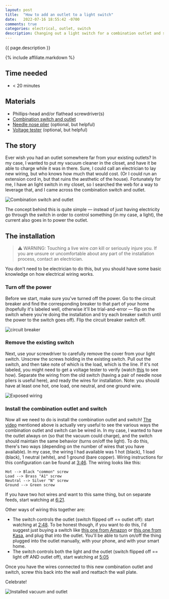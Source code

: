 ```yaml
---
layout: post
title:  "How to add an outlet to a light switch"
date:   2022-07-16 18:55:42 -0700
comments: true
categories: electrical, outlet, switch
description: Changing out a light switch for a combination outlet and switch
---
```


<script type="application/ld+json">
  {
    "@context": "https://schema.org",
    "@type": "HowTo",
    "name": "{{ page.title }}",
    "image": {
      "@type": "ImageObject",
      "url": "{{site.assets_dir}}/2022-07-16/combination_switch_outlet.png"
    },
    "estimatedCost": {
      "@type": "MonetaryAmount",
      "currency": "USD",
      "value": "15"
    },
    "supply": [
      {
        "@type": "HowToSupply",
        "name": "combination switch and outlet"
      }
    ],
    "tool": [
      {
        "@type": "HowToTool",
        "name": "screwdriver"
      }, {
        "@type": "HowToTool",
        "name": "needle nose plier"
      },{
        "@type": "HowToTool",
        "name": "voltage tester"
      }
    ],
    "step": [
      {
        "@type": "HowToStep",
        "name": "Turn off the power",
        "url": "/#turn-off-the-power",
        "itemListElement": [{
          "@type": "HowToDirection",
          "text": "Turn off the power to the area."
        }],
        "image": {
          "@type": "ImageObject",
          "url": "{{site.assets_dir}}/2022-07-16/breaker.jpg"
        }
      }, {
        "@type": "HowToStep",
        "name": "Remove the existing switch",
        "url": "/#remove-the-existing-switch",
        "itemListElement": [{
          "@type": "HowToTip",
          "text": "A needle nose plier might be useful for this step."
        }, {
          "@type": "HowToDirection",
          "text": "Carefully remove the existing switch."
        }, {
          "@type": "HowToDirection",
          "text": "Locate the hot, load, neutral, and ground wires."
        }],
        "image": {
          "@type": "ImageObject",
          "url": "{{site.assets_dir}}/2022-07-16/exposed-wiring.jpg"
        }
      }, {
        "@type": "HowToStep",
        "name": "Install the combination outlet and switch",
        "url": "/#install-the-combination-outlet-and-switch",
        "itemListElement": [{
          "@type": "HowToDirection",
          "text": "Depending on your preferred set up, wire in the new combination switch and outlet."
        }, {
          "@type": "HowToDirection",
          "text": "Secure the new outlet into the wall."
        }],
        "image": {
          "@type": "ImageObject",
          "url": "{{site.assets_dir}}/2022-07-16/completed.png"
        }
      }],
    "totalTime": "PT20M"
    }
  </script>

{{ page.description }}
<!--more-->

{% include affiliate.markdown %}

## Time needed
+ \< 20 minutes

## Materials
+ Phillips-head and/or flathead screwdriver(s)
+ [Combination switch and outlet](https://amzn.to/3PiQ5Ty)
+ [Needle nose plier](https://amzn.to/3cah9FU) (optional, but helpful)
+ [Voltage tester](https://amzn.to/3IKr80R) (optional, but helpful)

## The story
Ever wish you had an outlet somewhere far from your existing outlets? In my case, I wanted to put my vacuum cleaner in the closet, and have it be able to charge while it was in there. Sure, I could call an electrician to lay new wiring, but who knows how much that would cost. (Or I could run an extension cord in, but that ruins the aesthetic of the house). Fortunately for me, I have an light switch in my closet, so I searched the web for a way to leverage that, and I came across the combination switch and outlet.

![Combination switch and outlet]({{site.assets_dir}}/2022-07-16/combination_switch_outlet.png)

The concept behind this is quite simple — instead of just having electricity go through the switch in order to control something (in my case, a light), the current also goes in to power the outlet.

## The installation

> ⚠️ WARNING: Touching a live wire _can_ kill or seriously injure you. If you are unsure or uncomfortable about any part of the installation process, contact an electrician.

You don't need to be electrician to do this, but you should have some basic knowledge on how electrical wiring works.

### Turn off the power

Before we start, make sure you've turned off the power. Go to the circuit breaker and find the corresponding breaker to that part of your home (hopefully it's labeled well, otherwise it'll be trial-and-error — flip on the switch where you're doing the installation and try each breaker switch until the power to the switch goes off).  Flip the circuit breaker switch off.

![circuit breaker]({{site.assets_dir}}/2022-07-16/breaker.jpg)

### Remove the existing switch

Next, use your screwdriver to carefully remove the cover from your light switch. Unscrew the screws holding in the existing switch. Pull out the switch, and then take note of which is the load, which is the line. If it's not labeled, you might need to get a voltage tester to verify (watch [this](https://youtu.be/gJpS0-5JQgU?t=68) to see how). Separate the wiring from the old switch (having a pair of needle nose pliers is useful here), and ready the wires for installation. Note: you should have at least one hot, one load, one neutral, and one ground wire.

![Exposed wiring]({{site.assets_dir}}/2022-07-16/exposed-wiring.jpg)

### Install the combination outlet and switch

Now all we need to do is install the combination outlet and switch! [The video](https://youtu.be/gJpS0-5JQgU) mentioned above is actually very useful to see the various ways the combination outlet and switch can be wired in. In my case, I wanted to have the outlet always on (so that the vacuum could charge), and the switch should maintain the same behavior (turns on/off the light). To do this, there's two ways (depending on the number of wires that you have available). In my case, the wiring I had available was 1 hot (black), 1 load (black), 1 neutral (white), and 1 ground (bare copper). Wiring instructions for this configuration can be found at [3:46](https://youtu.be/gJpS0-5JQgU?t=226). The wiring looks like this:

```
Hot --> Black "common" screw
Load --> Brass "A1" screw
Neutral --> Silver "N" screw
Ground --> Green screw
```

If you have two hot wires and want to this same thing, but on separate feeds, start watching at [6:21](https://youtu.be/gJpS0-5JQgU?t=381).

Other ways of wiring this together are:
+ The switch controls the outlet (switch flipped off == outlet off): start watching at [2:48](https://youtu.be/gJpS0-5JQgU?t=168). To be honest though, if you want to do this, I'd suggest just buying a switch like [this one from Amazon](https://amzn.to/3PwcvR9) or [this one from Kasa](https://amzn.to/3vj58oD), and plug that into the outlet. You'll be able to turn on/off the thing plugged into the outlet manually, with your phone, and with your smart home.
+ The switch controls both the light and the outlet (switch flipped off == light off AND outlet off), start watching at [5:05](https://youtu.be/gJpS0-5JQgU?t=305)

Once you have the wires connected to this new combination outlet and switch, screw this back into the wall and reattach the wall plate.

Celebrate!

![Installed vacuum and outlet]({{site.assets_dir}}/2022-07-16/completed.png)

<div id="amzn-assoc-ad-b7678f07-35c9-4e5c-bfd4-ff67759f048f"></div><script async src="//z-na.amazon-adsystem.com/widgets/onejs?MarketPlace=US&adInstanceId=b7678f07-35c9-4e5c-bfd4-ff67759f048f"></script>